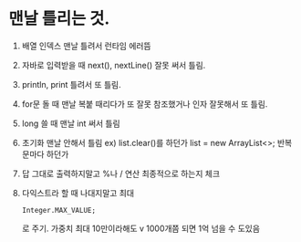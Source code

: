 # 맨날 틀리는 것.



1. 배열 인덱스 맨날 틀려서 런타임 에러뜸
2. 자바로 입력받을 때 next\(\), nextLine\(\) 잘못 써서 틀림.
3.  println, print 틀려서 또 틀림.
4. for문 돌 때 맨날 복붙 때리다가 또 잘못 참조했거나 인자 잘못해서 또 틀림.
5. long 쓸 때 맨날 int 써서 틀림
6. 초기화 맨날 안해서 틀림 ex\) list.clear\(\)를 하던가 list = new ArrayList&lt;&gt;; 반복문마다 하던가
7. 답 그대로 출력하지말고 %나 / 연산 최종적으로 하는지 체크
8. 다익스트라 할 때 나대지말고 최대

   ```text
   Integer.MAX_VALUE;
   ```

   로 주기. 가중치 최대 10만이라해도 v 1000개쯤 되면 1억 넘을 수 도있음 



